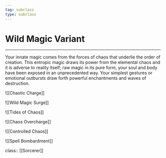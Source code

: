 ```yaml
---
tag: subclass
type: subclass
---
```


# Wild Magic Variant
---

Your innate magic comes from the forces of chaos that underlie the order of creation. This entropic magic draws its power from the elemental chaos and it is adverse to reality itself; raw magic in its pure form, your soul and body have been exposed in an unprecedented way. Your simplest gestures or emotional outbursts draw forth powerful enchantments and waves of destruction.

 ![[Chaotic Charge]]

 ![[Wild Magic Surge]]

 ![[Tides of Chaos]]

 ![[Chaos Overcharge]]

 ![[Controlled Chaos]]

![[Spell Bombardment]]



class:: [[Sorcerer]]